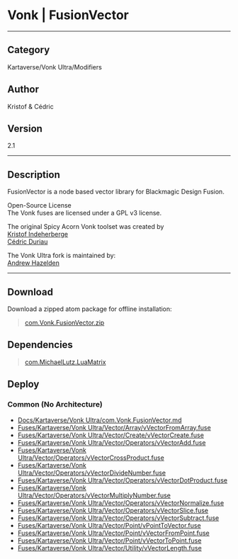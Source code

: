 # Vonk | FusionVector
___

## Category
Kartaverse/Vonk Ultra/Modifiers

## Author
Kristof & Cédric

## Version
2.1

___

## Description
<p>FusionVector is a node based vector library for Blackmagic Design Fusion.</p>

<p>Open-Source License<br>
The Vonk fuses are licensed under a GPL v3 license.</p>

<p>The original Spicy Acorn Vonk toolset was created by<br>
<a href="mailto:xmnr0x23@gmail.com">Kristof Indeherberge</a><br>
<a href="mailto:duriau.cedric@live.be">Cédric Duriau</a></p>

<p>The Vonk Ultra fork is maintained by:<br>
<a href="mailto:andrew@andrewhazelden.com">Andrew Hazelden</a></p>

___

## Download

Download a zipped atom package for offline installation:
> [com.Vonk.FusionVector.zip](https://gitlab.com/WeSuckLess/Reactor/-/archive/master/Reactor-master.zip?path=Atoms/com.Vonk.FusionVector)  

## Dependencies

> [com.MichaelLutz.LuaMatrix](com.MichaelLutz.LuaMatrix.md)  
## Deploy

### Common (No Architecture)

<ul>
<li><a href="https://gitlab.com/WeSuckLess/Reactor/-/blob/master/Atoms/com.Vonk.FusionVector/Docs/Kartaverse/Vonk Ultra/com.Vonk.FusionVector.md?ref_type=heads">Docs/Kartaverse/Vonk Ultra/com.Vonk.FusionVector.md</a></li>
<li><a href="https://gitlab.com/WeSuckLess/Reactor/-/blob/master/Atoms/com.Vonk.FusionVector/Fuses/Kartaverse/Vonk Ultra/Vector/Array/vVectorFromArray.fuse?ref_type=heads">Fuses/Kartaverse/Vonk Ultra/Vector/Array/vVectorFromArray.fuse</a></li>
<li><a href="https://gitlab.com/WeSuckLess/Reactor/-/blob/master/Atoms/com.Vonk.FusionVector/Fuses/Kartaverse/Vonk Ultra/Vector/Create/vVectorCreate.fuse?ref_type=heads">Fuses/Kartaverse/Vonk Ultra/Vector/Create/vVectorCreate.fuse</a></li>
<li><a href="https://gitlab.com/WeSuckLess/Reactor/-/blob/master/Atoms/com.Vonk.FusionVector/Fuses/Kartaverse/Vonk Ultra/Vector/Operators/vVectorAdd.fuse?ref_type=heads">Fuses/Kartaverse/Vonk Ultra/Vector/Operators/vVectorAdd.fuse</a></li>
<li><a href="https://gitlab.com/WeSuckLess/Reactor/-/blob/master/Atoms/com.Vonk.FusionVector/Fuses/Kartaverse/Vonk Ultra/Vector/Operators/vVectorCrossProduct.fuse?ref_type=heads">Fuses/Kartaverse/Vonk Ultra/Vector/Operators/vVectorCrossProduct.fuse</a></li>
<li><a href="https://gitlab.com/WeSuckLess/Reactor/-/blob/master/Atoms/com.Vonk.FusionVector/Fuses/Kartaverse/Vonk Ultra/Vector/Operators/vVectorDivideNumber.fuse?ref_type=heads">Fuses/Kartaverse/Vonk Ultra/Vector/Operators/vVectorDivideNumber.fuse</a></li>
<li><a href="https://gitlab.com/WeSuckLess/Reactor/-/blob/master/Atoms/com.Vonk.FusionVector/Fuses/Kartaverse/Vonk Ultra/Vector/Operators/vVectorDotProduct.fuse?ref_type=heads">Fuses/Kartaverse/Vonk Ultra/Vector/Operators/vVectorDotProduct.fuse</a></li>
<li><a href="https://gitlab.com/WeSuckLess/Reactor/-/blob/master/Atoms/com.Vonk.FusionVector/Fuses/Kartaverse/Vonk Ultra/Vector/Operators/vVectorMultiplyNumber.fuse?ref_type=heads">Fuses/Kartaverse/Vonk Ultra/Vector/Operators/vVectorMultiplyNumber.fuse</a></li>
<li><a href="https://gitlab.com/WeSuckLess/Reactor/-/blob/master/Atoms/com.Vonk.FusionVector/Fuses/Kartaverse/Vonk Ultra/Vector/Operators/vVectorNormalize.fuse?ref_type=heads">Fuses/Kartaverse/Vonk Ultra/Vector/Operators/vVectorNormalize.fuse</a></li>
<li><a href="https://gitlab.com/WeSuckLess/Reactor/-/blob/master/Atoms/com.Vonk.FusionVector/Fuses/Kartaverse/Vonk Ultra/Vector/Operators/vVectorSlice.fuse?ref_type=heads">Fuses/Kartaverse/Vonk Ultra/Vector/Operators/vVectorSlice.fuse</a></li>
<li><a href="https://gitlab.com/WeSuckLess/Reactor/-/blob/master/Atoms/com.Vonk.FusionVector/Fuses/Kartaverse/Vonk Ultra/Vector/Operators/vVectorSubtract.fuse?ref_type=heads">Fuses/Kartaverse/Vonk Ultra/Vector/Operators/vVectorSubtract.fuse</a></li>
<li><a href="https://gitlab.com/WeSuckLess/Reactor/-/blob/master/Atoms/com.Vonk.FusionVector/Fuses/Kartaverse/Vonk Ultra/Vector/Point/vPointToVector.fuse?ref_type=heads">Fuses/Kartaverse/Vonk Ultra/Vector/Point/vPointToVector.fuse</a></li>
<li><a href="https://gitlab.com/WeSuckLess/Reactor/-/blob/master/Atoms/com.Vonk.FusionVector/Fuses/Kartaverse/Vonk Ultra/Vector/Point/vVectorFromPoint.fuse?ref_type=heads">Fuses/Kartaverse/Vonk Ultra/Vector/Point/vVectorFromPoint.fuse</a></li>
<li><a href="https://gitlab.com/WeSuckLess/Reactor/-/blob/master/Atoms/com.Vonk.FusionVector/Fuses/Kartaverse/Vonk Ultra/Vector/Point/vVectorToPoint.fuse?ref_type=heads">Fuses/Kartaverse/Vonk Ultra/Vector/Point/vVectorToPoint.fuse</a></li>
<li><a href="https://gitlab.com/WeSuckLess/Reactor/-/blob/master/Atoms/com.Vonk.FusionVector/Fuses/Kartaverse/Vonk Ultra/Vector/Utility/vVectorLength.fuse?ref_type=heads">Fuses/Kartaverse/Vonk Ultra/Vector/Utility/vVectorLength.fuse</a></li>
</ul>
